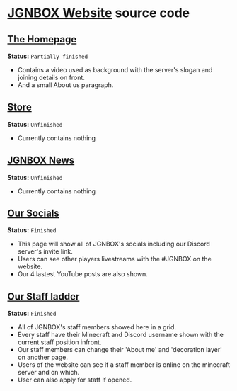 # [JGNBOX Website](https://jgnbox.net) source code
## [The Homepage](https://jgnbox.net)
**Status:** `Partially finished`
* Contains a video used as background with the server's slogan and joining details on front.
* And a small About us paragraph.
  
## [Store](https://jgnbox.net/store)
**Status:** `Unfinished`
* Currently contains nothing
  
## [JGNBOX News](https://jgnbox.net/news)
**Status:** `Unfinished`
* Currently contains nothing
  
## [Our Socials](https://jgnbox.net/socials)
**Status:** `Finished`
* This page will show all of JGNBOX's socials including our Discord server's invite link.
* Users can see other players livestreams with the #JGNBOX on the website.
* Our 4 lastest YouTube posts are also shown.

## [Our Staff ladder](https://jgnbox.net/staff)
**Status:** `Finished`
* All of JGNBOX's staff members showed here in a grid.
* Every staff have their Minecraft and Discord username shown with the current staff position infront.
* Our staff members can change their 'About me' and 'decoration layer' on another page.
* Users of the website can see if a staff member is online on the minecraft server and on which.
* User can also apply for staff if opened.
